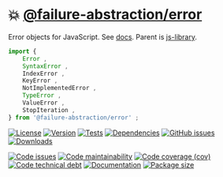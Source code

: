 :boom: [@failure-abstraction/error](https://failure-abstraction.github.io/error)
==

Error objects for JavaScript.
See [docs](https://failure-abstraction.github.io/error/index.html).
Parent is [js-library](https://github.com/make-github-pseudonymous-again/js-library).

```js
import {
	Error ,
	SyntaxError ,
	IndexError ,
	KeyError ,
	NotImplementedError ,
	TypeError ,
	ValueError ,
	StopIteration ,
} from '@failure-abstraction/error' ;
```

[![License](https://img.shields.io/github/license/failure-abstraction/error.svg)](https://raw.githubusercontent.com/failure-abstraction/error/main/LICENSE)
[![Version](https://img.shields.io/npm/v/@failure-abstraction/error.svg)](https://www.npmjs.org/package/@failure-abstraction/error)
[![Tests](https://img.shields.io/github/actions/workflow/status/failure-abstraction/error/ci.yml?branch=main&event=push&label=tests)](https://github.com/failure-abstraction/error/actions/workflows/ci.yml?query=branch:main)
[![Dependencies](https://img.shields.io/librariesio/github/failure-abstraction/error.svg)](https://github.com/failure-abstraction/error/network/dependencies)
[![GitHub issues](https://img.shields.io/github/issues/failure-abstraction/error.svg)](https://github.com/failure-abstraction/error/issues)
[![Downloads](https://img.shields.io/npm/dm/@failure-abstraction/error.svg)](https://www.npmjs.org/package/@failure-abstraction/error)

[![Code issues](https://img.shields.io/codeclimate/issues/failure-abstraction/error.svg)](https://codeclimate.com/github/failure-abstraction/error/issues)
[![Code maintainability](https://img.shields.io/codeclimate/maintainability/failure-abstraction/error.svg)](https://codeclimate.com/github/failure-abstraction/error/trends/churn)
[![Code coverage (cov)](https://img.shields.io/codecov/c/gh/failure-abstraction/error/main.svg)](https://codecov.io/gh/failure-abstraction/error)
[![Code technical debt](https://img.shields.io/codeclimate/tech-debt/failure-abstraction/error.svg)](https://codeclimate.com/github/failure-abstraction/error/trends/technical_debt)
[![Documentation](https://failure-abstraction.github.io/error/badge.svg)](https://failure-abstraction.github.io/error/source.html)
[![Package size](https://img.shields.io/bundlephobia/minzip/@failure-abstraction/error)](https://bundlephobia.com/result?p=@failure-abstraction/error)
